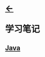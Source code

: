 # <p align=left>[←](https://github.com/KrLite/BrokenThoughts)</p> <p align=left>学习笔记</p>

## [Java](java)
